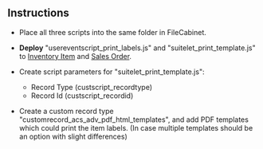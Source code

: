 Instructions
----------------------

*   Place all three scripts into the same folder in FileCabinet.

*   **Deploy** "usereventscript_print_labels.js" and "suitelet_print_template.js" to [Inventory Item](https://docs.oracle.com/en/cloud/saas/netsuite/ns-online-help/section_N3190421.html) and [Sales Order](https://docs.oracle.com/en/cloud/saas/netsuite/ns-online-help/section_N3197103.html).

*   Create script parameters for "suitelet_print_template.js":
    *   Record Type (custscript_recordtype)
    *   Record Id   (custscript_recordid)

*   Create a custom record type "customrecord_acs_adv_pdf_html_templates", and add PDF templates which could print the item labels. (In case multiple templates should be an option with slight differences)
